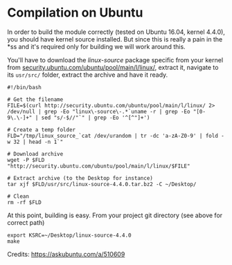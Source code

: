# Compilation on Ubuntu
In order to build the module correctly (tested on Ubuntu 16.04, kernel 4.4.0), you should have kernel source installed.
But since this is really a pain in the *ss and it's required only for building we will work around this.

You'll have to download the _linux-source_ package specific from your kernel from [security.ubuntu.com/ubuntu/pool/main/l/linux/](http://security.ubuntu.com/ubuntu/pool/main/l/linux/), extract it, navigate to its `usr/src/` folder, extract the archive and have it ready.
```
#!/bin/bash

# Get the filename
FILE=$(curl http://security.ubuntu.com/ubuntu/pool/main/l/linux/ 2> /dev/null | grep -Eo "linux\-source\-.*`uname -r | grep -Eo "[0-9\.\-]+" | sed "s/-$//"`" | grep -Eo '^[^"]+')

# Create a temp folder
FLD="/tmp/linux_source_`cat /dev/urandom | tr -dc 'a-zA-Z0-9' | fold -w 32 | head -n 1`"

# Download archive
wget -P $FLD "http://security.ubuntu.com/ubuntu/pool/main/l/linux/$FILE"

# Extract archive (to the Desktop for instance)
tar xjf $FLD/usr/src/linux-source-4.4.0.tar.bz2 -C ~/Desktop/

# Clean
rm -rf $FLD
```

At this point, building is easy. From your project git directory (see above for correct path)
```
export KSRC=~/Desktop/linux-source-4.4.0
make
```


Credits: https://askubuntu.com/a/510609
